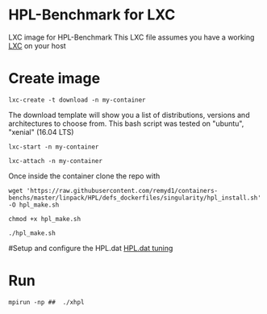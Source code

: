 # HPL-Benchmark for LXC
LXC image for HPL-Benchmark
This LXC file assumes you have a working [LXC](https://linuxcontainers.org/) on your host

# Create image
```
lxc-create -t download -n my-container
```
The download template will show you a list of distributions, versions and architectures to choose from.
This bash script was tested on "ubuntu", "xenial" (16.04 LTS)

```
lxc-start -n my-container
```
```
lxc-attach -n my-container
```
Once inside the container clone the repo with

```
wget 'https://raw.githubusercontent.com/remyd1/containers-benchs/master/linpack/HPL/defs_dockerfiles/singularity/hpl_install.sh' -O hpl_make.sh
```

```
chmod +x hpl_make.sh
```
```
./hpl_make.sh
```
#Setup and configure the HPL.dat
[HPL.dat tuning](http://www.netlib.org/benchmark/hpl/tuning.html)

# Run
```
mpirun -np ##  ./xhpl
```

